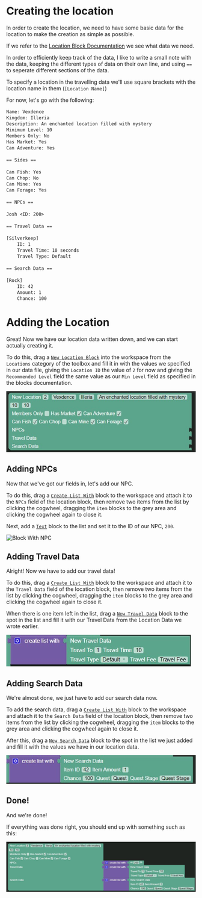 # Creating the location

In order to create the location, we need to have some basic data for the location to make the creation as simple as possible.

If we refer to the [Location Block Documentation](../../blocks/locations/new_location.md) we see what data we need.

In order to efficiently keep track of the data, I like to write a small note with the data, keeping the different types of data on their own line, and using `==` to seperate different sections of the data.

To specify a location in the travelling data we'll use square brackets with the location name in them (`[Location Name]`)

For now, let's go with the following:

```
Name: Vexdence
Kingdom: Illeria
Description: An enchanted location filled with mystery
Minimum Level: 10
Members Only: No
Has Market: Yes
Can Adventure: Yes

== Sides ==

Can Fish: Yes
Can Chop: No
Can Mine: Yes
Can Forage: Yes

== NPCs ==

Josh <ID: 200>

== Travel Data ==

[Silverkeep]
	ID: 1
	Travel Time: 10 seconds
	Travel Type: Default

== Search Data ==

[Rock]
	ID: 42
	Amount: 1
	Chance: 100

```

# Adding the Location

Great! Now we have our location data written down, and we can start actually creating it.

To do this, drag a [`New Location Block`](../../blocks/locations/new_location.md) into the workspace from the `Locations` category of the toolbox and fill it in with the values we specified in our data file, giving the `Location ID` the value of `2` for now and giving the `Recommended Level` field the same value as our `Min Level` field as specified in the blocks documentation.

![Location Block Filled](./images/location-block-filled.jpg)

## Adding NPCs

Now that we've got our fields in, let's add our NPC.

To do this, drag a [`Create List With`](../../blocks/lists/create_list.md) block to the workspace and attach it to the `NPCs` field of the location block, then remove two items from the list by clicking the cogwheel, dragging the `item` blocks to the grey area and clicking the cogwheel again to close it.

Next, add a [`Text`](../../blocks/text/text.md) block to the list and set it to the ID of our NPC, `200`.

![Block With NPC](./images/block-with-npc.jpg)

## Adding Travel Data

Alright! Now we have to add our travel data!

To do this, drag a [`Create List With`](../../blocks/lists/create_list.md) block to the workspace and attach it to the `Travel Data` field of the location block, then remove two items from the list by clicking the cogwheel, dragging the `item` blocks to the grey area and clicking the cogwheel again to close it.

When there is one item left in the list, drag a [`New Travel Data`](../../blocks/locations/traveldata.md) block to the spot in the list and fill it with our Travel Data from the Location Data we wrote earlier.

![Travel Data Block Filled](./images/travel-data-block.jpg)

## Adding Search Data

We're almost done, we just have to add our search data now.

To add the search data, drag a [`Create List With`](../../blocks/lists/create_list.md) block to the workspace and attach it to the `Search Data` field of the location block, then remove two items from the list by clicking the cogwheel, dragging the `item` blocks to the grey area and clicking the cogwheel again to close it.

After this, drag a [`New Search Data`]() block to the spot in the list we just added and fill it with the values we have in our location data.

![Search Data Block Filled](./images/quest-data-block.jpg)

## Done!

And we're done!

If everything was done right, you should end up with something such as this:

![Location Done](./images/location-done.jpg)